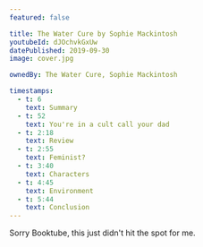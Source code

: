 ```yaml
---
featured: false

title: The Water Cure by Sophie Mackintosh
youtubeId: dJOchvkGxUw
datePublished: 2019-09-30
image: cover.jpg

ownedBy: The Water Cure, Sophie Mackintosh

timestamps:
  - t: 6
    text: Summary
  - t: 52
    text: You're in a cult call your dad
  - t: 2:18
    text: Review
  - t: 2:55
    text: Feminist?
  - t: 3:40
    text: Characters
  - t: 4:45
    text: Environment
  - t: 5:44
    text: Conclusion
---
```


Sorry Booktube, this just didn't hit the spot for me.

